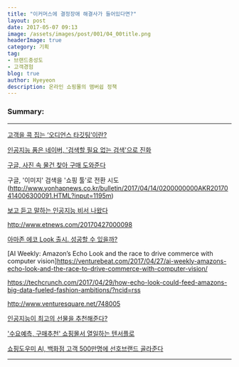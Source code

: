 ```yaml
---
title: "이커머스에 결정장애 해결사가 들어있다면?"
layout: post
date: 2017-05-07 09:13
image: /assets/images/post/001/04_00title.png
headerImage: true
category: 기획
tag:
- 브랜드충성도
- 고객경험
blog: true
author: Hyeyeon
description: 온라인 쇼핑몰의 맴버쉽 정책
---
```


### Summary:



---

[고객을 콕 집는 ‘오디언스 타깃팅’이란?](http://www.bloter.net/archives/276338)

[인공지능 품은 네이버, '검색할 필요 없는 검색'으로 진화](http://www.etnews.com/20170409000001)

[구글, 사진 속 물건 찾아 구매 도와준다](http://www.zdnet.co.kr/news/news_view.asp?artice_id=20170411084948)

구글, '이미지' 검색을 '쇼핑 툴'로 전환 시도 (http://www.yonhapnews.co.kr/bulletin/2017/04/14/0200000000AKR20170414006300091.HTML?input=1195m)


[보고 듣고 말하는 인공지능 비서 나왔다](http://www.zdnet.co.kr/news/news_view.asp?artice_id=20170427060143)

http://www.etnews.com/20170427000098

[아마존 에코 Look 출시. 성공할 수 있을까?](http://techneedle.com/archives/30067)

[AI Weekly: Amazon’s Echo Look and the race to drive commerce with computer vision]https://venturebeat.com/2017/04/27/ai-weekly-amazons-echo-look-and-the-race-to-drive-commerce-with-computer-vision/


https://techcrunch.com/2017/04/29/how-echo-look-could-feed-amazons-big-data-fueled-fashion-ambitions/?ncid=rss

http://www.venturesquare.net/748005


[인공지능이 최고의 선물을 추천해준다?](http://www.venturesquare.net/747931)

['수요예측, 구매추천' 쇼핑몰서 열일하는 텐서플로](http://www.ciokorea.com/news/34065)

[쇼핑도우미 AI, 백화점 고객 500만명에 선호브랜드 골라준다](http://news.mk.co.kr/newsRead.php?&year=2017&no=298952)

---
